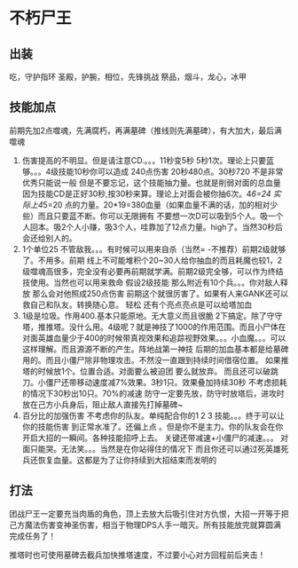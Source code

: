 # 不朽尸王

## 出装
吃，守护指环
圣殿，护腕，相位，先锋挑战
祭品，烟斗，龙心，冰甲

## 技能加点
前期先加2点噬魂，先满腐朽，再满墓碑（推线则先满墓碑），有大加大，最后满噬魂

1. 伤害提高的不明显。但是请注意CD.。。。11秒变5秒   5秒1次。理论上只要蓝够。。。4级技能10秒你可以造成 240点伤害   20秒480点。30秒720  不是非常优秀只能说一般
但是不要忘记，这个技能抽力量。也就是削弱对面的总血量  因为技能CD是正好30秒,按30秒来算。理论上对面会被你抽6次。4*6=24   实际上4*5=20  点的力量。20*19=380血量（如果血量不满的话，加的相对少些）而且只要蓝不断。你可以无限拥有
不要想一次D可以吸到5个人。吸一个人回本。吸2个人小赚，吸3个人，哇靠加了12点力量。high了。当然30秒后会还给别人的。
2. 1个单位25   不管敌我。。。有时候可以用来自杀（当然= -不推荐）前期2级就够了。不用多。前期 线上不可能堆积个20~30人给你抽血的而且耗魔也较1，2级噬魂高很多，完全没有必要再前期就学满。前期2级完全够，可以作为终结技使用。当然也可以用来救命  假设2级技能 那么附近有10个兵。。。你对敌人释放 那么会对他照成250点伤害 前期这个就很厉害了。如果有人来GANK还可以救自己和队友。转换随心意。  轻松    还有个亮点亮点是可以给塔加血
3. 1级是垃圾。作用400.基本只能原地。无大意义而且很脆 2下搞定。除了守守塔，推推塔。没什么用。4级呢？就是神技了1000的作用范围。而且小尸体在对面英雄血量少于400的时候带真视效果和追踪视野效果。。。小血魔。。。可以这样理解。而且源源不断的产生。阵地战第一神技 后期的加血基本都是给墓碑用的。而且小僵尸除非物理攻击。不然没一直跟到持续时间借宿位置。  如果推塔的时候放1个。位置合适。对面要么被迫团 要么就放弃。 而且还可以破跳刀。小僵尸还带移动速度减7%效果。3秒1只。效果叠加持续30秒   不考虑损耗的情况下30秒出10只。70%的减速
防守一定要先放，防守时放塔后，进攻时放在己方小兵身后，阻止敌人直接先打掉墓碑~
4. 百分比的加强伤害
不考虑你的队友。单纯配合你的1  2  3  技能。。。终于可以让你的技能伤害 到正常水准了。还偏上点 。但是你不是主力。你的队友会在你开启大招的一瞬间。各种技能招呼上去。
关键还带减速+小僵尸的减速。。。
对面只能哭。无法笑。。。当然是在你站得住的情况下  而且你还可以通过死英雄死兵还恢复血量。这都是为了让你持续到大招结束而发明的

## 打法
团战尸王一定要充当肉盾的角色，顶上去放大后吸引住对方仇恨，大招一开等于把己方魔法伤害变神圣伤害，相当于物理DPS人手一暗灭。所有技能放完就算圆满完成任务了！

推塔时也可使用墓碑去截兵加快推塔速度，不过要小心对方回程前后夹击！